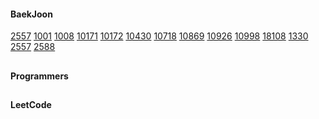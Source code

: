 #### BaekJoon
[2557](https://www.acmicpc.net/problem/2557)
[1001](https://www.acmicpc.net/problem/1001)
[1008](https://www.acmicpc.net/problem/1008)
[10171](https://www.acmicpc.net/problem/10171)
[10172](https://www.acmicpc.net/problem/10172)
[10430](https://www.acmicpc.net/problem/10430)
[10718](https://www.acmicpc.net/problem/10718)
[10869](https://www.acmicpc.net/problem/10869)
[10926](https://www.acmicpc.net/problem/10926)
[10998](https://www.acmicpc.net/problem/10998)
[18108](https://www.acmicpc.net/problem/18108)
[1330](https://www.acmicpc.net/problem/1330)
[2557](https://www.acmicpc.net/problem/2557)
[2588](https://www.acmicpc.net/problem/2588)

##

#### Programmers

##

#### LeetCode

##
